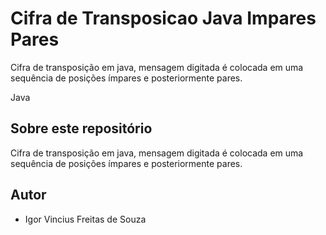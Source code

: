 

# Cifra de Transposicao Java Impares Pares
Cifra de transposição em java, mensagem digitada é colocada em uma sequência de posições ímpares e posteriormente pares.


Java
## Sobre este repositório

Cifra de transposição em java, mensagem digitada é colocada em uma sequência de posições ímpares e posteriormente pares.
## Autor

* Igor Vincius Freitas de Souza
